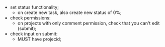 - set status functionality;
	- on create new task, also create new status of 0%;
- check permissions:
	- on projects with only comment permission, check that you can't edit (submit);
- check input on submit:
	- MUST have projecid;

